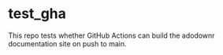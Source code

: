 # test_gha

This repo tests whether GitHub Actions can build the adodownr documentation site on push to main.
